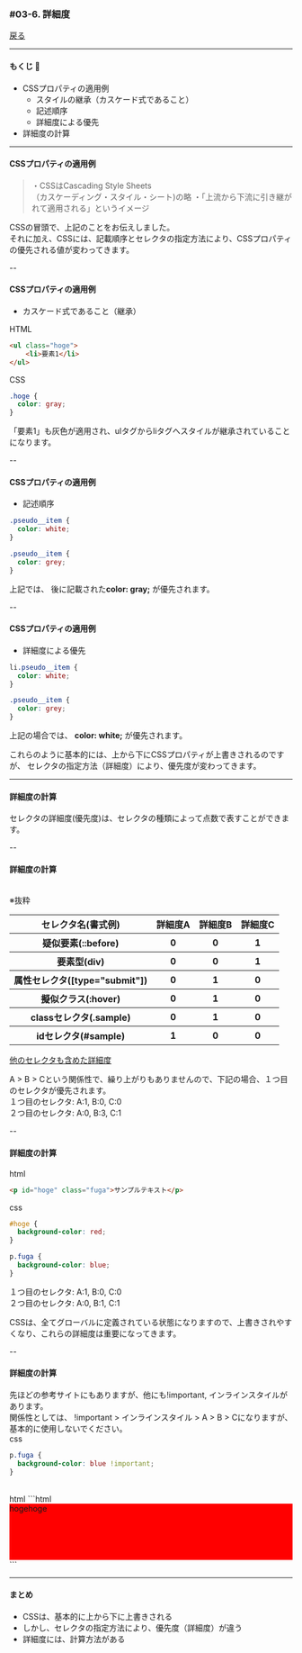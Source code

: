 ### #03-6. 詳細度

<a href="../">戻る</a>

---

#### もくじ 📝

- CSSプロパティの適用例
  - スタイルの継承（カスケード式であること）
  - 記述順序
  - 詳細度による優先
- 詳細度の計算

---

#### CSSプロパティの適用例

<blockquote class="-small">
・CSSはCascading Style Sheets<br>（<span class="-b">カスケーディング</span>・スタイル・シート)の略  
・「上流から下流に引き継がれて適用される」というイメージ
</blockquote>

CSSの冒頭で、上記のことをお伝えしました。  
それに加え、CSSには、<span class="-b">記載順序</span>と<span class="-b">セレクタの指定方法</span>により、CSSプロパティの優先される値が変わってきます。

--

#### CSSプロパティの適用例
 - カスケード式であること（継承）

HTML
```html
<ul class="hoge">
    <li>要素1</li>
</ul>
```
CSS
```css
.hoge {
  color: gray;
}
```
「要素1」も灰色が適用され、ulタグからliタグへスタイルが継承されていることになります。

-- 

#### CSSプロパティの適用例
 - 記述順序

```css
.pseudo__item {
  color: white;
}

.pseudo__item {
  color: grey;
}
```
上記では、 後に記載された**color: gray;** が優先されます。

-- 

#### CSSプロパティの適用例
 - 詳細度による優先

```css
li.pseudo__item {
  color: white;
}

.pseudo__item {
  color: grey;
}
```
上記の場合では、 **color: white;** が優先されます。  
<p class="-mt24">これらのように基本的には、上から下にCSSプロパティが上書きされるのですが、  セレクタの指定方法（詳細度）により、優先度が変わってきます。</p>

---

#### 詳細度の計算

セレクタの詳細度(優先度)は、セレクタの種類によって点数で表すことができます。

-- 

#### 詳細度の計算

<p class="-ex-small"><br>※抜粋</p>
<table>
<tr><th>セレクタ名(書式例)</th><th>詳細度A</th><th>詳細度B</th><th>詳細度C</th></tr>
<tr><th>疑似要素(::before)</th><th>0</th><th>0</th><th>1</th></tr>
<tr><th>要素型(div)</th><th>0</th><th>0</th><th>1</th></tr>
<tr><th>属性セレクタ([type="submit"])</th><th>0</th><th>1</th><th>0</th></tr>
<tr><th>擬似クラス(:hover)</th><th>0</th><th>1</th><th>0</th></tr>
<tr><th>classセレクタ(.sample)</th><th>0</th><th>1</th><th>0</th></tr>
<tr><th>idセレクタ(#sample)</th><th>1</th><th>0</th><th>0</th></tr>
</table>
<a href="https://qiita.com/flag_ryo/items/cf3512f9b4978c41d0e1" class="-ex-small">他のセレクタも含めた詳細度</a>  

<span class="-b">A > B > C</span>という関係性で、繰り上がりもありませんので、下記の場合、１つ目のセレクタが優先されます。  
１つ目のセレクタ: A:1, B:0, C:0  
２つ目のセレクタ: A:0, B:3, C:1

-- 

#### 詳細度の計算

html
```html
<p id="hoge" class="fuga">サンプルテキスト</p>
```

css
```css
#hoge {
  background-color: red;
}

p.fuga {
  background-color: blue;
}
```


１つ目のセレクタ: A:1, B:0, C:0  
２つ目のセレクタ: A:0, B:1, C:1  

<p class="-mt24">CSSは、全てグローバルに定義されている状態になりますので、上書きされやすくなり、これらの詳細度は重要になってきます。</p>

--

#### 詳細度の計算

先ほどの参考サイトにもありますが、他にも<span class="-b">!important</span>, <span class="-b">インラインスタイル</span>があります。  
関係性としては、 !important > インラインスタイル > A > B > Cになりますが、  
基本的に<span class="-b">使用しないでください。</span>  
css
```css
p.fuga {
  background-color: blue !important;
}
```
<br>
html
```html
<!-- インラインスタイル -->
<div style="background-color: red; height: 100px;">hogehoge</div>
```

---

#### まとめ
- CSSは、基本的に上から下に上書きされる
- しかし、セレクタの指定方法により、優先度（詳細度）が違う
- 詳細度には、計算方法がある